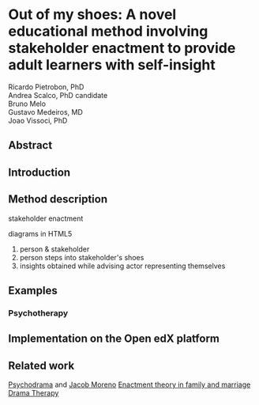 # Out of my shoes: A novel educational method involving stakeholder enactment to provide adult learners with self-insight


Ricardo Pietrobon, PhD   
Andrea Scalco, PhD candidate   
Bruno Melo  
Gustavo Medeiros, MD   
Joao Vissoci, PhD   

## Abstract

## Introduction

## Method description

stakeholder enactment

diagrams in HTML5

1. person & stakeholder
2. person steps into stakeholder's shoes
3. insights obtained while advising actor representing themselves

## Examples

### Psychotherapy
### 

## Implementation on the Open edX platform

## Related work

[Psychodrama](http://en.wikipedia.org/wiki/Psychodrama) and [Jacob Moreno](http://en.wikipedia.org/wiki/Jacob_L._Moreno)
[Enactment theory in family and marriage](http://www.drseandavis.com/2004enactments.pdf)
[Drama Therapy](http://en.wikipedia.org/wiki/Drama_Therapy)

